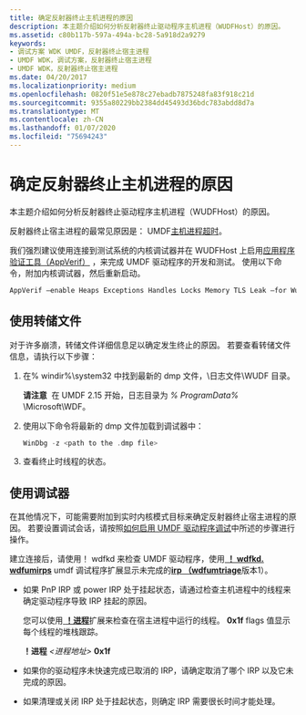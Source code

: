 ```yaml
---
title: 确定反射器终止主机进程的原因
description: 本主题介绍如何分析反射器终止驱动程序主机进程（WUDFHost）的原因。
ms.assetid: c80b117b-597a-494a-bc28-5a918d2a9279
keywords:
- 调试方案 WDK UMDF，反射器终止宿主进程
- UMDF WDK，调试方案，反射器终止宿主进程
- UMDF WDK，反射器终止宿主进程
ms.date: 04/20/2017
ms.localizationpriority: medium
ms.openlocfilehash: 0820f51e5e878c27ebadb7875248fa83f918c21d
ms.sourcegitcommit: 9355a80229bb2384dd45493d36bdc783abdd8d7a
ms.translationtype: MT
ms.contentlocale: zh-CN
ms.lasthandoff: 01/07/2020
ms.locfileid: "75694243"
---
```

# <a name="determining-why-the-reflector-terminated-the-host-process"></a>确定反射器终止主机进程的原因


本主题介绍如何分析反射器终止驱动程序主机进程（WUDFHost）的原因。

反射器终止宿主进程的最常见原因是： UMDF[主机进程超时](how-umdf-enforces-time-outs.md)。

我们强烈建议使用连接到测试系统的内核调试器并在 WUDFHost 上启用[应用程序验证工具（AppVerif）](../debugger/debugger-download-tools.md) ，来完成 UMDF 驱动程序的开发和测试。 使用以下命令，附加内核调试器，然后重新启动。

```cpp
AppVerif –enable Heaps Exceptions Handles Locks Memory TLS Leak –for WudfHost.exe
```

## <a name="using-dump-files"></a>使用转储文件


对于许多崩溃，转储文件详细信息足以确定发生终止的原因。 若要查看转储文件信息，请执行以下步骤：

1.  在% windir%\\system32 中找到最新的 dmp 文件，\\日志文件\\WUDF 目录。

    **请注意**  在 UMDF 2.15 开始，日志目录为 *% ProgramData%* \\Microsoft\\WDF。

     

2.  使用以下命令将最新的 dmp 文件加载到调试器中：
    ```cpp
    WinDbg -z <path to the .dmp file>
    ```

3.  查看终止时线程的状态。

## <a name="using-the-debugger"></a>使用调试器


在其他情况下，可能需要附加到实时内核模式目标来确定反射器终止宿主进程的原因。 若要设置调试会话，请按照[如何启用 UMDF 驱动程序调试](enabling-a-debugger.md#kd)中所述的步骤进行操作。

建立连接后，请使用！ wdfkd 来检查 UMDF 驱动程序，使用[ **！ wdfkd. wdfumirps**](https://docs.microsoft.com/windows-hardware/drivers/debugger/-wdfkd-wdfumirps) umdf 调试程序扩展显示未完成的[**irp （wdfumtriage**](https://docs.microsoft.com/windows-hardware/drivers/debugger/-wudfext-umirps)版本1）。

-   如果 PnP IRP 或 power IRP 处于挂起状态，请通过检查主机进程中的线程来确定驱动程序导致 IRP 挂起的原因。

    您可以使用[ **！进程**](https://docs.microsoft.com/windows-hardware/drivers/debugger/-process)扩展来检查在宿主进程中运行的线程。 **0x1f** flags 值显示每个线程的堆栈跟踪。

    **！进程** *&lt;进程地址&gt;* **0x1f**

-   如果你的驱动程序未快速完成已取消的 IRP，请确定取消了哪个 IRP 以及它未完成的原因。
-   如果清理或关闭 IRP 处于挂起状态，则确定 IRP 需要很长时间才能处理。

 

 





